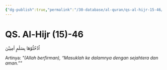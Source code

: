 ```yaml
---
{"dg-publish":true,"permalink":"/30-database/al-quran/qs-al-hijr-15-46/"}
---
```



# QS. Al-Hijr (15)-46
اُدْخُلُوْهَا بِسَلٰمٍ اٰمِنِيْنَ 

Artinya: *"(Allah berfirman), “Masuklah ke dalamnya dengan sejahtera dan aman.”"*
